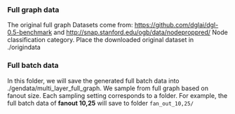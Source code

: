 ### Full graph data

The original full graph Datasets come from:
https://github.com/dglai/dgl-0.5-benchmark  and http://snap.stanford.edu/ogb/data/nodeproppred/ Node classification category.
Place the downloaded original dataset in ./origindata

### Full batch data

In this folder, we will save the generated full batch data into ./gendata/multi_layer_full_graph.
We sample from full graph based on fanout size. Each sampling setting corresponds to a folder. For example, the full batch data of **fanout 10,25** will save to folder `fan_out_10,25/`
